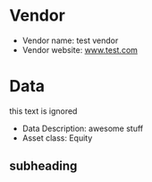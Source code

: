 # Vendor

* Vendor name: test vendor
* Vendor website: www.test.com

# Data

this text is ignored

* Data Description: awesome stuff
* Asset class: Equity

## subheading 